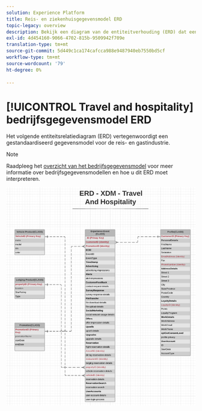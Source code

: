 ```yaml
---
solution: Experience Platform
title: Reis- en ziekenhuisgegevensmodel ERD
topic-legacy: overview
description: Bekijk een diagram van de entiteitverhouding (ERD) dat een gestandaardiseerd gegevensmodel voor de reis en gastvrijheid industrie beschrijft, compatibel met het Model van de Gegevens van de Ervaring (XDM) voor gebruik in Adobe Experience Platform.
exl-id: 4d454160-9066-4702-815b-9509942f709e
translation-type: tm+mt
source-git-commit: 5d449c1ca174cafcca988e9487940eb7550bd5cf
workflow-type: tm+mt
source-wordcount: '79'
ht-degree: 0%

---
```


# [!UICONTROL Travel and hospitality] bedrijfsgegevensmodel ERD

Het volgende entiteitsrelatiediagram (ERD) vertegenwoordigt een gestandaardiseerd gegevensmodel voor de reis- en gastindustrie.

>[!NOTE]
>
>Raadpleeg het [overzicht van het bedrijfsgegevensmodel](./overview.md) voor meer informatie over bedrijfsgegevensmodellen en hoe u dit ERD moet interpreteren.

![](../../images/industries/travel-hospitality.png)
